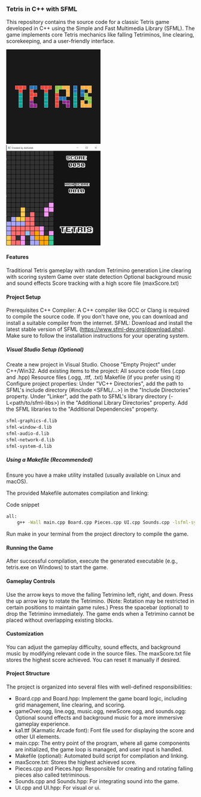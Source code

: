 ### Tetris in C++ with SFML

This repository contains the source code for a classic Tetris game developed in C++ using the Simple and Fast Multimedia Library (SFML). The game implements core Tetris mechanics like falling Tetriminos, line clearing, scorekeeping, and a user-friendly interface.

<!-- ![poster](/tetris.png) -->
<img width="50%" src="/tetris.png" alt="">
<img width="50%" src="/tetris_game.png" alt="">

#### Features

Traditional Tetris gameplay with random Tetrimino generation
Line clearing with scoring system
Game over state detection
Optional background music and sound effects
Score tracking with a high score file (maxScore.txt)

#### Project Setup

Prerequisites
C++ Compiler: A C++ compiler like GCC or Clang is required to compile the source code. If you don't have one, you can download and install a suitable compiler from the internet.
SFML: Download and install the latest stable version of SFML (https://www.sfml-dev.org/download.php). Make sure to follow the installation instructions for your operating system.

##### Visual Studio Setup (Optional)

Create a new project in Visual Studio. Choose "Empty Project" under C++/Win32.
Add existing items to the project:
All source code files (.cpp and .hpp)
Resource files (.ogg, .ttf, .txt)
Makefile (if you prefer using it)
Configure project properties:
Under "VC++ Directories", add the path to SFML's include directory (#include <SFML/...>) in the "Include Directories" property.
Under "Linker", add the path to SFML's library directory (-L<path/to/sfml-libs>) in the "Additional Library Directories" property.
Add the SFML libraries to the "Additional Dependencies" property.

```bash
sfml-graphics-d.lib
sfml-window-d.lib
sfml-audio-d.lib
sfml-network-d.lib
sfml-system-d.lib
```

##### Using a Makefile (Recommended)

Ensure you have a make utility installed (usually available on Linux and macOS).

The provided Makefile automates compilation and linking:

Code snippet

```bash
all:
	g++ -Wall main.cpp Board.cpp Pieces.cpp UI.cpp Sounds.cpp -lsfml-system -lsfml-window -lsfml-graphics -lsfml-audio -o game
```

Run make in your terminal from the project directory to compile the game.

#### Running the Game

After successful compilation, execute the generated executable (e.g., tetris.exe on Windows) to start the game.

#### Gameplay Controls

Use the arrow keys to move the falling Tetrimino left, right, and down.
Press the up arrow key to rotate the Tetrimino. (Note: Rotation may be restricted in certain positions to maintain game rules.)
Press the spacebar (optional) to drop the Tetrimino immediately.
The game ends when a Tetrimino cannot be placed without overlapping existing blocks.

#### Customization

You can adjust the gameplay difficulty, sound effects, and background music by modifying relevant code in the source files.
The maxScore.txt file stores the highest score achieved. You can reset it manually if desired.

#### Project Structure

The project is organized into several files with well-defined responsibilities:

- Board.cpp and Board.hpp: Implement the game board logic, including grid management, line clearing, and scoring.
- gameOver.ogg, line.ogg, music.ogg, newScore.ogg, and sounds.ogg: Optional sound effects and background music for a more immersive gameplay experience.
- ka1.ttf (Karmatic Arcade font): Font file used for displaying the score and other UI elements.
- main.cpp: The entry point of the program, where all game components are initialized, the game loop is managed, and user input is handled.
- Makefile (optional): Automated build script for compilation and linking.
- maxScore.txt: Stores the highest achieved score.
- Pieces.cpp and Pieces.hpp: Responsible for creating and rotating falling pieces also called tetriminous.
- Sounds.cpp and Sounds.hpp: For integrating sound into the game.
- UI.cpp and UI.hpp: For visual or ui.
